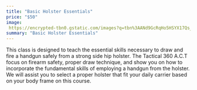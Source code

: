 ```yaml
---
title: "Basic Holster Essentials"
price: "$50"
image:
 https://encrypted-tbn0.gstatic.com/images?q=tbn%3AANd9GcRqHo5HSYX17Qs_PA8uJTkMm_3tF7E_FG1LOg&usqp=CAU
summary: "Basic Holster Essentials"
---
```

This class is designed to teach the essential skills necessary to draw and fire a handgun safely from a strong side hip holster.  The Tactical 360 A.C.T focus on firearm safety, proper draw technique, and show you on how to incorporate the fundamental skills of employing a handgun from the holster. We will assist you to select a proper holster that fit your daily carrier based on your body frame on this course.
<!--stackedit_data:
eyJoaXN0b3J5IjpbMjAwMzU3Mjg4MCwzMjYwNTY0NTEsMjYxOT
cxNjg4XX0=
-->